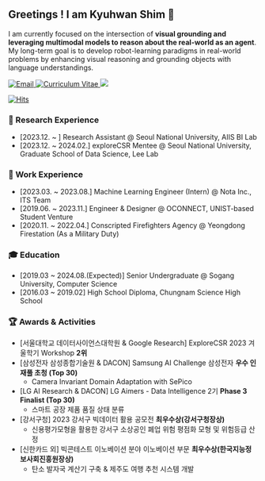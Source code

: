 ## Greetings ! I am Kyuhwan Shim 🤗

I am currently focused on the intersection of **visual grounding and leveraging multimodal models to reason about the real-world as an agent**. My long-term goal is to develop robot-learning paradigms in real-world problems by enhancing visual reasoning and grounding objects with language understandings. 


<p align="left">
  <a href="mailto:khshim@bi.snu.ac.kr">
    <img src="https://img.shields.io/badge/Email-D14836?style=for-the-badge&logo=gmail&logoColor=white" alt="Email"/>
  </a>
  <a href="https://underthelights.github.io/cv.pdf">
    <img src="https://img.shields.io/badge/Curriculum%20Vitae-35495E?style=for-the-badge&logo=adobeacrobatreader&logoColor=white" alt="Curriculum Vitae"/>
  </a>
  <a href="https://underthelights.github.io">
    <img src ="https://img.shields.io/badge/blog-UNDERTHELIGHTS-blue?style=for-the-badge"/>
  </a>
</p>

[![Hits](https://hits.seeyoufarm.com/api/count/incr/badge.svg?url=https%3A%2F%2Fgithub.com%2Funderthelights&count_bg=%2361625C&title_bg=%23000000&icon=lighthouse.svg&icon_color=%23E7E7E7&title=hits&edge_flat=true)](https://hits.seeyoufarm.com)

### 🧪 Research Experience
- [2023.12. ~ ] Research Assistant @ Seoul National University, AIIS BI Lab
- [2023.12. ~ 2024.02.] exploreCSR Mentee @ Seoul National University, Graduate School of Data Science, Lee Lab

### 💼 Work Experience
- [2023.03. ~ 2023.08.] Machine Learning Engineer (Intern) @ Nota Inc., ITS Team
- [2019.06. ~ 2023.11.] Engineer & Designer @ OCONNECT, UNIST-based Student Venture 
- [2020.11. ~ 2022.04.] Conscripted Firefighters Agency @ Yeongdong Firestation (As a Military Duty)

### 🎓 Education
- [2019.03 ~ 2024.08.(Expected)] Senior Undergraduate @ Sogang University, Computer Science 
- [2016.03 ~ 2019.02] High School Diploma, Chungnam Science High School

### 🏆 Awards & Activities
- [서울대학교 데이터사이언스대학원 & Google Research] ExploreCSR 2023 겨울학기 Workshop **2위**
- [삼성전자 삼성종합기술원 & DACON] Samsung AI Challenge 삼성전자 **우수 인재풀 초청 (Top 30)**
    - Camera Invariant Domain Adaptation with SePico 
- [LG AI Research  & DACON] LG Aimers - Data Intelligence 2기 **Phase 3 Finalist (Top 30)**
    - 스마트 공장 제품 품질 상태 분류 
- [강서구청] 2023 강서구 빅데이터 활용 공모전 **최우수상(강서구청장상)**
    - 신용평가모형을 활용한 강서구 소상공인 폐업 위험 평점화 모형 및 위험등급 산정
- [신한카드 외] 빅콘테스트 이노베이션 분야 이노베이션 부문 **최우수상(한국지능정보사회진흥원장상)**
    - 탄소 발자국 계산기 구축 & 제주도 여행 추천 시스템 개발
